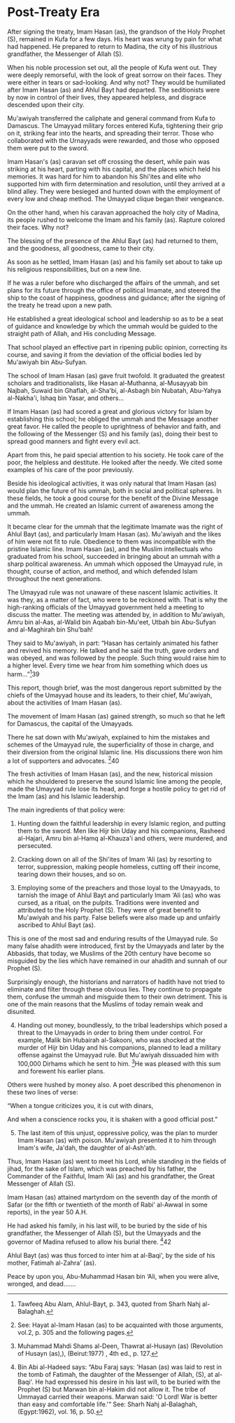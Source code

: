 Post-Treaty Era
===============

After signing the treaty, Imam Hasan (as), the grandson of the Holy
Prophet (S), remained in Kufa for a few days. His heart was wrung by
pain for what had happened. He prepared to return to Madina, the city of
his illustrious grandfather, the Messenger of Allah (S).

When his noble procession set out, all the people of Kufa went out. They
were deeply remorseful, with the look of great sorrow on their faces.
They were either in tears or sad-looking. And why not? They would be
humiliated after Imam Hasan (as) and Ahlul Bayt had departed. The
seditionists were by now in control of their lives, they appeared
helpless, and disgrace descended upon their city.

Mu'awiyah transferred the caliphate and general command from Kufa to
Damascus. The Umayyad military forces entered Kufa, tightening their
grip on it, striking fear into the hearts, and spreading their terror.
Those who collaborated with the Urnayyads were rewarded, and those who
opposed them were put to the sword.

Imam Hasan's (as) caravan set off crossing the desert, while pain was
striking at his heart, parting with his capital, and the places which
held his memories. It was hard for him to abandon his Shi'ites and elite
who supported him with firm determination and resolution, until they
arrived at a blind alley. They were besieged and hunted down with the
employment of every low and cheap method. The Umayyad clique began their
vengeance.

On the other hand, when his caravan approached the holy city of Madina,
its people rushed to welcome the Imam and his family (as). Rapture
colored their faces. Why not?

The blessing of the presence of the Ahlul Bayt (as) had returned to
them, and the goodness, all goodness, came to their city.

As soon as he settled, Imam Hasan (as) and his family set about to take
up his religious responsibilities, but on a new line.

If he was a ruler before who discharged the affairs of the ummah, and
set plans for its future through the office of political Imamate, and
steered the ship to the coast of happiness, goodness and guidance; after
the signing of the treaty he tread upon a new path.

He established a great ideological school and leadership so as to be a
seat of guidance and knowledge by which the ummah would be guided to the
straight path of Allah, and His concluding Message.

That school played an effective part in ripening public opinion,
correcting its course, and saving it from the deviation of the official
bodies led by Mu'awiyah bin Abu-Sufyan.

The school of Imam Hasan (as) gave fruit twofold. It graduated the
greatest scholars and traditionalists, like Hasan al-Muthanna,
al-Musayyab bin Najbah, Suwaid bin Ghaflah, al-Sha'bi, al-Asbagh bin
Nubatah, Abu-Yahya al-Nakha'i, Ishaq bin Yasar, and others...

If Imam Hasan (as) had scored a great and glorious victory for Islam by
establishing this school; he obliged the ummah and the Message another
great favor. He called the people to uprightness of behavior and faith,
and the following of the Messenger (S) and his family (as), doing their
best to spread good manners and fight every evil act.

Apart from this, he paid special attention to his society. He took care
of the poor, the helpless and destitute. He looked after the needy. We
cited some examples of his care of the poor previously.

Beside his ideological activities, it was only natural that Imam Hasan
(as) would plan the future of his ummah, both in social and political
spheres. In these fields, he took a good course for the benefit of the
Divine Message and the ummah. He created an Islamic current of awareness
among the ummah.

It became clear for the ummah that the legitimate Imamate was the right
of Ahlul Bayt (as), and particularly Imam Hasan (as). Mu'awiyah and the
likes of him were not fit to rule. Obedience to them was incompatible
with the pristine Islamic line. Imam Hasan (as), and the Muslim
intellectuals who graduated from his school, succeeded in bringing about
an ummah with a sharp political awareness. An ummah which opposed the
Umayyad rule, in thought, course of action, and method, and which
defended Islam throughout the next generations.

The Umayyad rule was not unaware of these nascent Islamic activities. It
was they, as a matter of fact, who were to be reckoned with. That is why
the high-ranking officials of the Umayyad government held a meeting to
discuss the matter. The meeting was attended by, in addition to
Mu'awiyah, Amru bin al-Aas, al-Walid bin Aqabah bin-Mu'eet, Utbah bin
Abu-Sufyan and al-Maghirah bin Shu'bah!

They said to Mu'awiyah, in part: “Hasan has certainly animated his
father and revived his memory. He talked and he said the truth, gave
orders and was obeyed, and was followed by the people. Such thing would
raise him to a higher level. Every time we hear from him something which
does us harm...”[^1]39

This report, though brief, was the most dangerous report submitted by
the chiefs of the Umayyad house and its leaders, to their chief,
Mu'awiyah, about the activities of Imam Hasan (as).

The movement of Imam Hasan (as) gained strength, so much so that he left
for Damascus, the capital of the Umayyads.

There he sat down with Mu'awiyah, explained to him the mistakes and
schemes of the Umayyad rule, the superficiality of those in charge, and
their diversion from the original Islamic line. His discussions there
won him a lot of supporters and advocates. [^2]40

The fresh activities of Imam Hasan (as), and the new, historical mission
which he shouldered to preserve the sound Islamic line among the people,
made the Umayyad rule lose its head, and forge a hostile policy to get
rid of the Imam (as) and his Islamic leadership.

The main ingredients of that policy were:

1. Hunting down the faithful leadership in every Islamic region, and
putting them to the sword. Men like Hijr bin Uday and his companions,
Rasheed al-Hajari, Amru bin al-Hamq al-Khauza'i and others, were
murdered, and persecuted.

2. Cracking down on all of the Shi'ites of Imam ‘Ali (as) by resorting
to terror, suppression, making people homeless, cutting off their
income, tearing down their houses, and so on.

3. Employing some of the preachers and those loyal to the Umayyads, to
tarnish the image of Ahlul Bayt and particularly Imam ‘Ali (as) who was
cursed, as a ritual, on the pulpits. Traditions were invented and
attributed to the Holy Prophet (S). They were of great benefit to
Mu'awiyah and his party. False beliefs were also made up and unfairly
ascribed to Ahlul Bayt (as).

This is one of the most sad and enduring results of the Umayyad rule. So
many false ahadith were introduced, first by the Umayyads and later by
the Abbasids, that today, we Muslims of the 20th century have become so
misguided by the lies which have remained in our ahadith and sunnah of
our Prophet (S).

Surprisingly enough, the historians and narrators of hadith have not
tried to eliminate and filter through these obvious lies. They continue
to propagate them, confuse the ummah and misguide them to their own
detriment. This is one of the main reasons that the Muslims of today
remain weak and disunited.

4. Handing out money, boundlessly, to the tribal leaderships which posed
a threat to the Umayyads in order to bring them under control. For
example, Malik bin Hubairah al-Sakooni, who was shocked at the murder of
Hijr bin Uday and his companions, planned to lead a military offense
against the Umayyad rule. But Mu'awiyah dissuaded him with 100,000
Dirhams which he sent to him. [^3]He was pleased with this sum and
forewent his earlier plans.

Others were hushed by money also. A poet described this phenomenon in
these two lines of verse:

“When a tongue criticizes you, it is cut with dinars,

And when a conscience rocks you, it is shaken with a good official
post.”

5. The last item of this unjust, oppressive policy, was the plan to
murder Imam Hasan (as) with poison. Mu'awiyah presented it to him
through Imam's wife, Ja'dah, the daughter of al-Ash'ath.

Thus, Imam Hasan (as) went to meet his Lord, while standing in the
fields of jihad, for the sake of Islam, which was preached by his
father, the Commander of the Faithful, Imam ‘Ali (as) and his
grandfather, the Great Messenger of Allah (S).

Imam Hasan (as) attained martyrdom on the seventh day of the month of
Safar (or the fifth or twentieth of the month of Rabi' al-Awwal in some
reports), in the year 50 A.H.

He had asked his family, in his last will, to be buried by the side of
his grandfather, the Messenger of Allah (S), but the Umayyads and the
governor of Madina refused to allow his burial there. [^4]42

Ahlul Bayt (as) was thus forced to inter him at al-Baqi', by the side of
his mother, Fatimah al-Zahra' (as).

Peace by upon you, Abu-Muhammad Hasan bin ‘Ali, when you were alive,
wronged, and dead.......

[^1]: Tawfeeq Abu Alam, Ahlul-Bayt, p. 343, quoted from Sharh Nahj
al-Balaghah.

[^2]: See: Hayat al-Imam Hasan (as) to be acquainted with those
arguments, vol.2, p. 305 and the following pages.

[^3]: Muhammad Mahdi Shams al-Deen, Thawrat al-Husayn (as) (Revolution
of Husayn (as),), (Beirut:1977) , 4th ed., p. 127.

[^4]: Bin Abi al-Hadeed says: “Abu Faraj says: 'Hasan (as) was laid to
rest in the tomb of Fatimah, the daughter of the Messenger of Allah,
(S), at al-Baqi'. He had expressed his desire in his last will, to be
buried with the Prophet (S) but Marwan bin al-Hakim did not allow it.
The tribe of Ummayad carried their weapons. Marwan said: 'O Lord! War is
better than easy and comfortable life.'“ See: Sharh Nahj al-Balaghah,
(Egypt:1962), vol. 16, p. 50.


